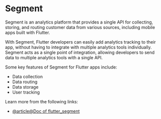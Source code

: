 # Segment

Segment is an analytics platform that provides a single API for collecting, storing, and routing customer data from various sources, including mobile apps built with Flutter.

With Segment, Flutter developers can easily add analytics tracking to their app, without having to integrate with multiple analytics tools individually. Segment acts as a single point of integration, allowing developers to send data to multiple analytics tools with a single API.

Some key features of Segment for Flutter apps include:

- Data collection
- Data routing
- Data storage
- User tracking

Learn more from the following links:

- [@article@Doc of flutter_segment](https://pub.dev/packages/flutter_segment)
